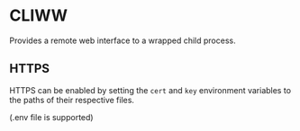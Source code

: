 # CLIWW
Provides a remote web interface to a wrapped child process.

## HTTPS

HTTPS can be enabled by setting the `cert` and `key` environment variables to the paths of their respective files.

(.env file is supported)
